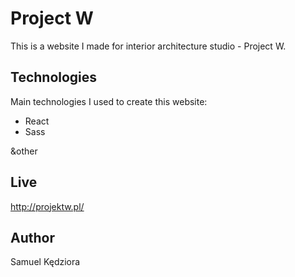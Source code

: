 # Project W
This is a website I made for interior architecture studio - Project W.
	
## Technologies
Main technologies I used to create this website:
* React
* Sass

&other
	
## Live
http://projektw.pl/

## Author
Samuel Kędziora
